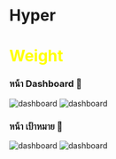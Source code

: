<h1>Hyper</h1><h1 style="color:yellow;">Weight</h1>
<h3>หน้า Dashboard 💛</h3>
<img src="https://media.discordapp.net/attachments/1354350699923640441/1369938034539233361/image.png?ex=681dadb7&is=681c5c37&hm=54d663f9135f6eeddf090c0bc9fc98f390889c854c6fcb449402f039b51d1d7a&=&format=webp&quality=lossless&width=1768&height=855" alt="dashboard">
<img src="https://media.discordapp.net/attachments/1354350699923640441/1369938034912399430/image.png?ex=681dadb7&is=681c5c37&hm=7b5a91dabe7eaf429b7336ab3cabf11acfec100af287fcbc87c66811e559f617&=&format=webp&quality=lossless&width=1768&height=851" alt="dashboard">
<h3>หน้า เป้าหมาย 💜</h3>
<img src="https://media.discordapp.net/attachments/1354350699923640441/1369938272528240640/image.png?ex=681dadf0&is=681c5c70&hm=ebc143b185da414920ddd471c50babcc73e3aed25486114101c1785591133d0e&=&format=webp&quality=lossless&width=1782&height=856" alt="dashboard">
<img src="https://media.discordapp.net/attachments/1354350699923640441/1369938653975154810/image.png?ex=681dae4b&is=681c5ccb&hm=f1b118e9bcc7236266cccdda9e90f055cba50e1f324f765874a14f6f09b3a8ed&=&format=webp&quality=lossless&width=1769&height=856" alt="dashboard">

